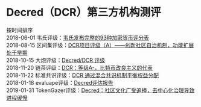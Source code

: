 # Decred（DCR）第三方机构测评

按时间排序<br/>
2018-06-01 韦氏评级：[韦氏发布完整的93种加密货币评分表](https://cn.bitcoin.com/archives/10676) <br/>
2018-08-15 区间集评级：[DCR项目评级（A）——创新社区自治机制，功能扩展处于早期](http://8btc.com/thread-214315-1-1.html) <br/>
2018-10-15 大炮评级：[Decred/DCR 评级](https://www.dprating.com/rating/report/47) <br/>
2018-11-20 链茶评级：[DCR：等级A-，比特币改良主义的代表](http://www.lianchaguan.com/archives/5247) <br/>
2018-11-22 标准共识评级：[DCR 通过混合共识机制平衡权益分配](https://michelangelo.sncrating.com/report/168) <br/>
2018-01-18 evaluape评级：[Decred评估报告](https://info.binance.com/cn/rate/detail/2493) <br/>
2019-01-31 TokenGazer评级：[Decred：社区文化广受追捧，去中心化治理导致进程缓慢](https://mp.weixin.qq.com/s/7rMaTYXIhIpO37qiIvJX_A) <br/>
